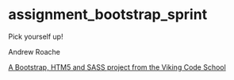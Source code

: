 assignment_bootstrap_sprint
===========================

Pick yourself up!

Andrew Roache

[A Bootstrap, HTM5 and SASS project from the Viking Code School](http://www.vikingcodeschool.com)
